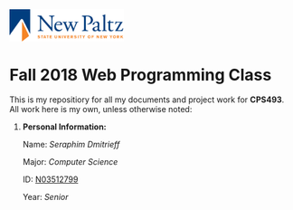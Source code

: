 <!--Added HTML to resize image-->
<img src = "/img/git/newpaltzlogo.jpg" width="40%">

# Fall 2018 Web Programming Class

This is my repositiory for all my documents and project work for **CPS493**. 
All work here is my own, unless otherwise noted:

1. **Personal Information:**  
  
   Name: *Seraphim Dmitrieff*  
  
   Major: *Computer Science*  
   
   ID: [N03512799](https://github.com/N03512799)  
   
   Year: *Senior*
